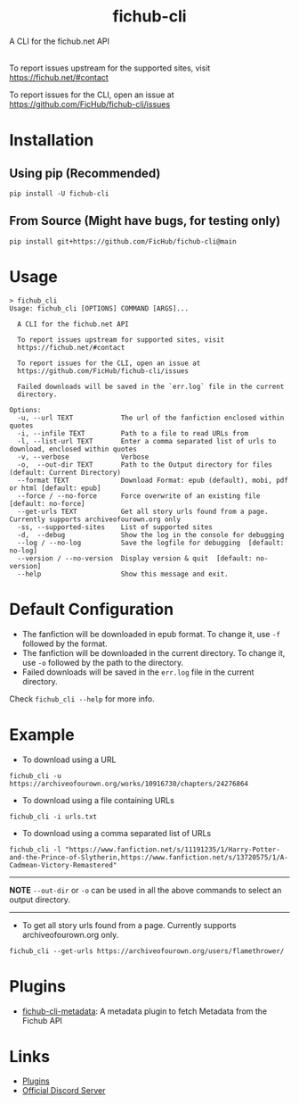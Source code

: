 <h1 align="center">fichub-cli</h1>

A CLI for the fichub.net API<br><br>

To report issues upstream for the supported sites, visit https://fichub.net/#contact<br>

To report issues for the CLI, open an issue at https://github.com/FicHub/fichub-cli/issues

# Installation

## Using pip (Recommended)

```
pip install -U fichub-cli
```

## From Source (Might have bugs, for testing only)

```
pip install git+https://github.com/FicHub/fichub-cli@main
```

# Usage

```
> fichub_cli
Usage: fichub_cli [OPTIONS] COMMAND [ARGS]...

  A CLI for the fichub.net API

  To report issues upstream for supported sites, visit
  https://fichub.net/#contact

  To report issues for the CLI, open an issue at
  https://github.com/FicHub/fichub-cli/issues

  Failed downloads will be saved in the `err.log` file in the current
  directory.

Options:
  -u, --url TEXT            The url of the fanfiction enclosed within quotes
  -i, --infile TEXT         Path to a file to read URLs from
  -l, --list-url TEXT       Enter a comma separated list of urls to download, enclosed within quotes
  -v, --verbose             Verbose
  -o,  --out-dir TEXT       Path to the Output directory for files (default: Current Directory)
  --format TEXT             Download Format: epub (default), mobi, pdf or html [default: epub]
  --force / --no-force      Force overwrite of an existing file  [default: no-force]
  --get-urls TEXT           Get all story urls found from a page. Currently supports archiveofourown.org only
  -ss, --supported-sites    List of supported sites
  -d,  --debug              Show the log in the console for debugging
  --log / --no-log          Save the logfile for debugging  [default: no-log]
  --version / --no-version  Display version & quit  [default: no-version]
  --help                    Show this message and exit.
```

# Default Configuration

- The fanfiction will be downloaded in epub format. To change it, use `-f` followed by the format.
- The fanfiction will be downloaded in the current directory. To change it, use `-o` followed by the path to the directory.
- Failed downloads will be saved in the `err.log` file in the current directory.

Check `fichub_cli --help` for more info.

# Example

- To download using a URL

```
fichub_cli -u https://archiveofourown.org/works/10916730/chapters/24276864
```

- To download using a file containing URLs

```
fichub_cli -i urls.txt
```

- To download using a comma separated list of URLs

```
fichub_cli -l "https://www.fanfiction.net/s/11191235/1/Harry-Potter-and-the-Prince-of-Slytherin,https://www.fanfiction.net/s/13720575/1/A-Cadmean-Victory-Remastered"
```

---

**NOTE**
`--out-dir` or `-o` can be used in all the above commands to select an output directory.

---

- To get all story urls found from a page. Currently supports archiveofourown.org only.

```
fichub_cli --get-urls https://archiveofourown.org/users/flamethrower/
```

# Plugins

- [fichub-cli-metadata](https://github.com/fichub-cli-contrib/fichub-cli-metadata): A metadata plugin to fetch Metadata from the Fichub API

# Links

- [Plugins](https://github.com/fichub-cli-contrib/)
- [Official Discord Server](https://discord.gg/sByBAhX)
